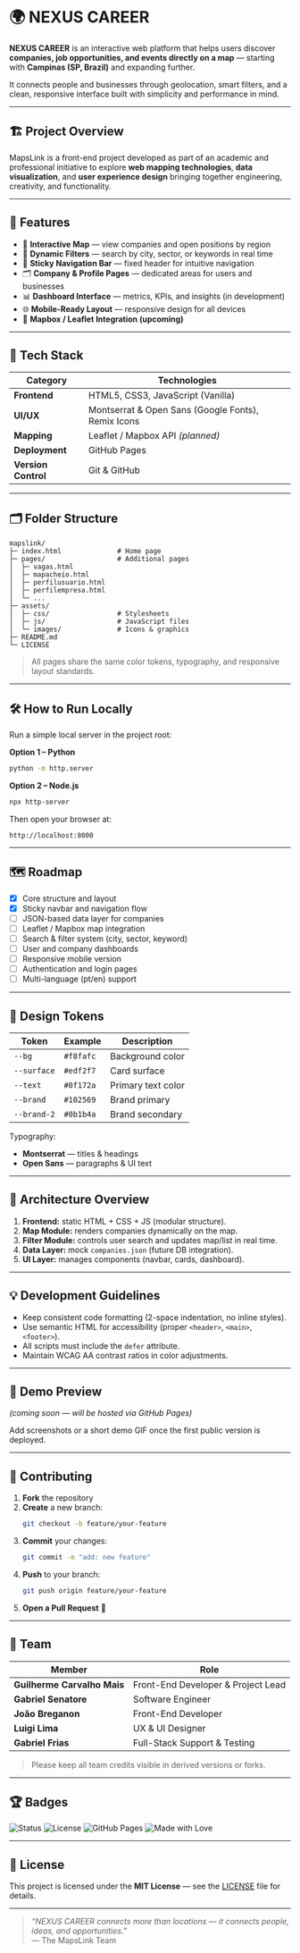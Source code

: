 # 🌍 NEXUS CAREER

**NEXUS CAREER** is an interactive web platform that helps users discover **companies, job opportunities, and events directly on a map** — starting with **Campinas (SP, Brazil)** and expanding further.

It connects people and businesses through geolocation, smart filters, and a clean, responsive interface built with simplicity and performance in mind.

---

## 🏗️ Project Overview

MapsLink is a front-end project developed as part of an academic and professional initiative to explore **web mapping technologies**, **data visualization**, and **user experience design** bringing together engineering, creativity, and functionality.

---

## 🚀 Features

- 📍 **Interactive Map** — view companies and open positions by region  
- 🔎 **Dynamic Filters** — search by city, sector, or keywords in real time  
- 🧭 **Sticky Navigation Bar** — fixed header for intuitive navigation  
- 🗂️ **Company & Profile Pages** — dedicated areas for users and businesses  
- 📊 **Dashboard Interface** — metrics, KPIs, and insights (in development)  
- 🌐 **Mobile-Ready Layout** — responsive design for all devices  
- 🧭 **Mapbox / Leaflet Integration (upcoming)**  

---

## 🧩 Tech Stack

| Category | Technologies |
|-----------|---------------|
| **Frontend** | HTML5, CSS3, JavaScript (Vanilla) |
| **UI/UX** | Montserrat & Open Sans (Google Fonts), Remix Icons |
| **Mapping** | Leaflet / Mapbox API *(planned)* |
| **Deployment** | GitHub Pages |
| **Version Control** | Git & GitHub |

---

## 🗂️ Folder Structure

```
mapslink/
├─ index.html              # Home page
├─ pages/                  # Additional pages
│  ├─ vagas.html
│  ├─ mapacheio.html
│  ├─ perfilusuario.html
│  ├─ perfilempresa.html
│  └─ ...
├─ assets/
│  ├─ css/                 # Stylesheets
│  ├─ js/                  # JavaScript files
│  └─ images/              # Icons & graphics
├─ README.md
└─ LICENSE
```

> All pages share the same color tokens, typography, and responsive layout standards.

---

## 🛠️ How to Run Locally

Run a simple local server in the project root:

**Option 1 – Python**
```bash
python -m http.server
```

**Option 2 – Node.js**
```bash
npx http-server
```

Then open your browser at:
```
http://localhost:8000
```

---

## 🗺️ Roadmap

- [x] Core structure and layout  
- [x] Sticky navbar and navigation flow  
- [ ] JSON-based data layer for companies  
- [ ] Leaflet / Mapbox map integration  
- [ ] Search & filter system (city, sector, keyword)  
- [ ] User and company dashboards  
- [ ] Responsive mobile version  
- [ ] Authentication and login pages  
- [ ] Multi-language (pt/en) support  

---

## 🎨 Design Tokens

| Token | Example | Description |
|--------|----------|-------------|
| `--bg` | `#f8fafc` | Background color |
| `--surface` | `#edf2f7` | Card surface |
| `--text` | `#0f172a` | Primary text color |
| `--brand` | `#102569` | Brand primary |
| `--brand-2` | `#0b1b4a` | Brand secondary |

Typography:  
- **Montserrat** — titles & headings  
- **Open Sans** — paragraphs & UI text

---

## 🧭 Architecture Overview

1. **Frontend:** static HTML + CSS + JS (modular structure).  
2. **Map Module:** renders companies dynamically on the map.  
3. **Filter Module:** controls user search and updates map/list in real time.  
4. **Data Layer:** mock `companies.json` (future DB integration).  
5. **UI Layer:** manages components (navbar, cards, dashboard).  

---

## 💡 Development Guidelines

- Keep consistent code formatting (2-space indentation, no inline styles).  
- Use semantic HTML for accessibility (proper `<header>`, `<main>`, `<footer>`).  
- All scripts must include the `defer` attribute.  
- Maintain WCAG AA contrast ratios in color adjustments.  

---

## 📸 Demo Preview

*(coming soon — will be hosted via GitHub Pages)*  

Add screenshots or a short demo GIF once the first public version is deployed.

---

## 🤝 Contributing

1. **Fork** the repository  
2. **Create** a new branch:  
   ```bash
   git checkout -b feature/your-feature
   ```  
3. **Commit** your changes:  
   ```bash
   git commit -m "add: new feature"
   ```  
4. **Push** to your branch:  
   ```bash
   git push origin feature/your-feature
   ```  
5. **Open a Pull Request** 🚀  

---

## 👥 Team

| Member | Role |
|---------|------|
| **Guilherme Carvalho Mais** | Front-End Developer & Project Lead |
| **Gabriel Senatore** | Software Engineer |
| **João Breganon** | Front-End Developer |
| **Luigi Lima** | UX & UI Designer |
| **Gabriel Frias** | Full-Stack Support & Testing |

> Please keep all team credits visible in derived versions or forks.

---

## 🏆 Badges

![Status](https://img.shields.io/badge/status-in%20development-yellow)
![License](https://img.shields.io/badge/license-MIT-blue)
![GitHub Pages](https://img.shields.io/badge/deploy-GitHub%20Pages-lightgrey)
![Made with Love](https://img.shields.io/badge/made%20with-%E2%9D%A4-red)

---

## 📄 License

This project is licensed under the **MIT License** — see the [LICENSE](./LICENSE) file for details.

---

> *“NEXUS CAREER connects more than locations — it connects people, ideas, and opportunities.”*  
> — The MapsLink Team
